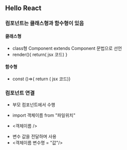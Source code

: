 ## Hello React

### 컴포넌트는 클래스형과 함수형이 있음

#### 클래스형

- class형 Component extends Component 문법으로 선언
- render(){ return( jsx 코드) }

#### 함수형

- const ()=>{ return ( jsx 코드)}

### 컴포넌트 연결

- 부모 컴포넌트에서 수행

- import 객체이름 from "파일위치"
- <객체이름 />

* 변수 값을 전달하며 사용
* <객체이름 변수명 = "값"/>
